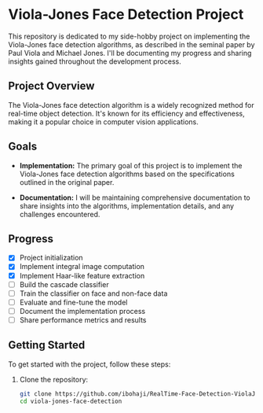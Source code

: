 # Viola-Jones Face Detection Project

This repository is dedicated to my side-hobby project on implementing the Viola-Jones face detection algorithms, as described in the seminal paper by Paul Viola and Michael Jones. I'll be documenting my progress and sharing insights gained throughout the development process.

## Project Overview

The Viola-Jones face detection algorithm is a widely recognized method for real-time object detection. It's known for its efficiency and effectiveness, making it a popular choice in computer vision applications.

## Goals

- **Implementation:** The primary goal of this project is to implement the Viola-Jones face detection algorithms based on the specifications outlined in the original paper.

- **Documentation:** I will be maintaining comprehensive documentation to share insights into the algorithms, implementation details, and any challenges encountered.

## Progress

- [x] Project initialization
- [x] Implement integral image computation
- [x] Implement Haar-like feature extraction
- [ ] Build the cascade classifier
- [ ] Train the classifier on face and non-face data
- [ ] Evaluate and fine-tune the model
- [ ] Document the implementation process
- [ ] Share performance metrics and results

## Getting Started

To get started with the project, follow these steps:

1. Clone the repository:
   ```bash
   git clone https://github.com/ibohaji/RealTime-Face-Detection-ViolaJones.git
   cd viola-jones-face-detection

